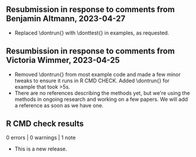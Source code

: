 ## Resubmission in response to comments from Benjamin Altmann, 2023-04-27

* Replaced \dontrun{} with \donttest{} in examples, as requested.

## Resumbission in response to comments from Victoria Wimmer, 2023-04-25

* Removed \dontrun{} from most example code and made a few minor tweaks to ensure it
  runs in R CMD CHECK. Added \dontrun{} for example that took >5s.
* There are no references describing the methods yet, but we're using the methods
  in ongoing research and working on a few papers. We will add a reference as 
  soon as we have one.

## R CMD check results

0 errors | 0 warnings | 1 note

* This is a new release.
